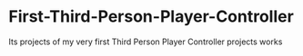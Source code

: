 # First-Third-Person-Player-Controller
Its projects of my very first Third Person Player Controller projects works
